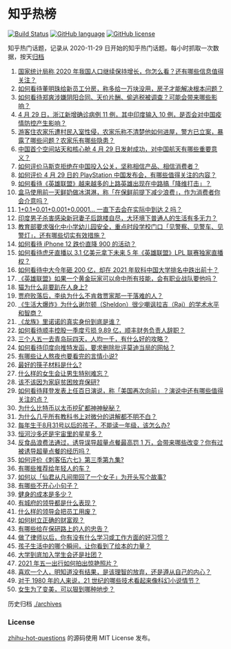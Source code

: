 # 知乎热榜
[![Build Status](https://github.com/ToWeLong/zhihu-hot-questions/workflows/CI/badge.svg)](https://github.com/ToWeLong/zhihu-hot-questions/actions)
[![GitHub language](https://img.shields.io/badge/language-golang-orange.svg)](https://golang.org/)
[![GitHub license](https://img.shields.io/github/license/ToWeLong/zhihu-hot-questions)](https://github.com/ToWeLong/zhihu-hot-questions/blob/main/LICENSE)

知乎热门话题，记录从 2020-11-29 日开始的知乎热门话题。每小时抓取一次数据，按天[归档](./archives)

<!-- BEGIN -->

1. [国家统计局称 2020 年我国人口继续保持增长，你怎么看？还有哪些信息值得关注？](https://www.zhihu.com/question/457140816)
1. [如何看待董明珠给新员工分房，称多给一万块没用，房子才能解决根本问题？](https://www.zhihu.com/question/456846832)
1. [如何看待郑爽涉嫌阴阳合同、天价片酬、偷逃税被调查？可能会带来哪些影响？](https://www.zhihu.com/question/457029348)
1. [4 月 29 日，浙江新增确诊病例 11 例，其中印度输入 10 例，是否会对中国疫情防控产生影响？](https://www.zhihu.com/question/457100652)
1. [游客住农家乐遭村民入室性侵，农家乐称不清楚他如何进屋，警方已立案，暴露了哪些问题？农家乐有哪些隐患？](https://www.zhihu.com/question/456979537)
1. [中国首个空间站天和核心舱 4 月 29 日发射成功，对中国航天有哪些重要意义？](https://www.zhihu.com/question/457042825)
1. [如何评价马斯克拒绝在中国投入公关，坚称相信产品、相信消费者？](https://www.zhihu.com/question/457012576)
1. [如何评价 4 月 29 日的 PlayStation 中国发布会，有哪些值得关注的内容？](https://www.zhihu.com/question/456103601)
1. [如何看待《英雄联盟》越来越多的上路英雄出现在中路搞「降维打击」？](https://www.zhihu.com/question/456150071)
1. [盒马使用前一天鲜奶做冰淇淋，称「在保鲜前提下减少浪费」，作为消费者你会介意吗？](https://www.zhihu.com/question/456827779)
1. [1+0.1+0.01+0.001+0.0001... 一直下去会在实际中到达 2 吗？](https://www.zhihu.com/question/444218811)
1. [印度男子杀害感染新冠妻子后跳楼自尽，大环境下普通人的生活有多无力？](https://www.zhihu.com/question/456933930)
1. [教育部要求强化中小学幼儿园安全，重点时段学校门口「见警察、见警车、见警灯」，还有哪些切实有效措施？](https://www.zhihu.com/question/457099403)
1. [如何看待 iPhone 12 跌价直降 900 的活动？](https://www.zhihu.com/question/455284196)
1. [如何看待虎牙直播以 3.1 亿美元拿下未来 5 年《英雄联盟》LPL 联赛独家直播权？](https://www.zhihu.com/question/457004985)
1. [如何看待中大今年砸 200 亿，却在 2021 年软科中国大学排名中跌出前十？](https://www.zhihu.com/question/456601034)
1. [《英雄联盟》如果一个黄金玩家可以命中所有技能，会有职业战队要他吗？](https://www.zhihu.com/question/454200921)
1. [猫为什么非要趴在人身上?](https://www.zhihu.com/question/456102586)
1. [贾府败落后，李纨为什么不肯救贾家那一干落难的人？](https://www.zhihu.com/question/413382261)
1. [《生活大爆炸》为什么谢尔顿（Sheldon）很少嘲讽拉吉（Raj）的学术水平和智商？](https://www.zhihu.com/question/452782047)
1. [《龙族》里诺诺的真实身份到底是谁？](https://www.zhihu.com/question/40568999)
1. [如何看待顺丰控股一季度亏损 9.89 亿，顺丰财务负责人辞职？](https://www.zhihu.com/question/456088079)
1. [三个人五一去青岛玩四天，人均一千，有什么好的攻略？](https://www.zhihu.com/question/455036673)
1. [如何看待印度向推特发函，要求删除批评莫迪当局的网帖？](https://www.zhihu.com/question/456828756)
1. [有哪些让人熬夜也要看完的言情小说?](https://www.zhihu.com/question/332155810)
1. [最好的筷子材料是什么?](https://www.zhihu.com/question/21549358)
1. [什么样的女生会让男生特别难忘？](https://www.zhihu.com/question/445195620)
1. [该不该因为家庭贫困放弃保研?](https://www.zhihu.com/question/457074718)
1. [如何看待拜登发表上任百日演说，称「美国再次向前」？演说中还有哪些值得关注的点？](https://www.zhihu.com/question/457103607)
1. [为什么比特币以太币挖矿都神神秘秘？](https://www.zhihu.com/question/456031920)
1. [为什么几乎所有教科书上对微分的讲解都不明不白？](https://www.zhihu.com/question/438795295)
1. [每年生于8月31号以后的孩子，不能读一年级，该怎么办?](https://www.zhihu.com/question/456626454)
1. [恒河沙多还是宇宙里的星星多？](https://www.zhihu.com/question/456575092)
1. [反食品浪费法通过，诱导误导超量点餐最高罚 1 万，会带来哪些改变？你有过被诱导超量点餐的经历吗？](https://www.zhihu.com/question/457114352)
1. [如何评价《刺客伍六七》第三季第九集?](https://www.zhihu.com/question/456973252)
1. [有哪些推荐给年轻人的车？](https://www.zhihu.com/question/351728964)
1. [如何以「仙君从凡间带回了一个女子」为开头写个故事?](https://www.zhihu.com/question/432356881)
1. [有哪些不开心小句子？](https://www.zhihu.com/question/441249334)
1. [健身的成本是多少？](https://www.zhihu.com/question/58355167)
1. [有城府的领导都是什么表现？](https://www.zhihu.com/question/299985054)
1. [什么样的领导会把员工用废？](https://www.zhihu.com/question/456420261)
1. [如何树立正确的财富观？](https://www.zhihu.com/question/314627020)
1. [有哪些给在保研路上的人的忠告？](https://www.zhihu.com/question/370011250)
1. [做了律师以后，你有没有什么学习或工作方面的好习惯？](https://www.zhihu.com/question/441004205)
1. [孩子生活中的哪个瞬间，让你看到了绘本的力量？](https://www.zhihu.com/question/454395334)
1. [大学到底加入学生会还是社团？](https://www.zhihu.com/question/64631466)
1. [2021 年五一出行如何拍出惊艳照片？](https://www.zhihu.com/question/454814728)
1. [喜欢一个人，明知道没有结果，是该理智的放弃，还是遵从自己的内心？](https://www.zhihu.com/question/453112528)
1. [对于 1980 年的人来说，21 世纪的哪些技术看起来像科幻小说情节？](https://www.zhihu.com/question/449367400)
1. [女生为了变美，可以狠到哪种地步？](https://www.zhihu.com/question/456662562)

<!-- END -->

历史归档 [./archives](./archives)


### License
[zhihu-hot-questions](https://github.com/towelong/zhihu-hot-questions) 的源码使用 MIT License 发布。